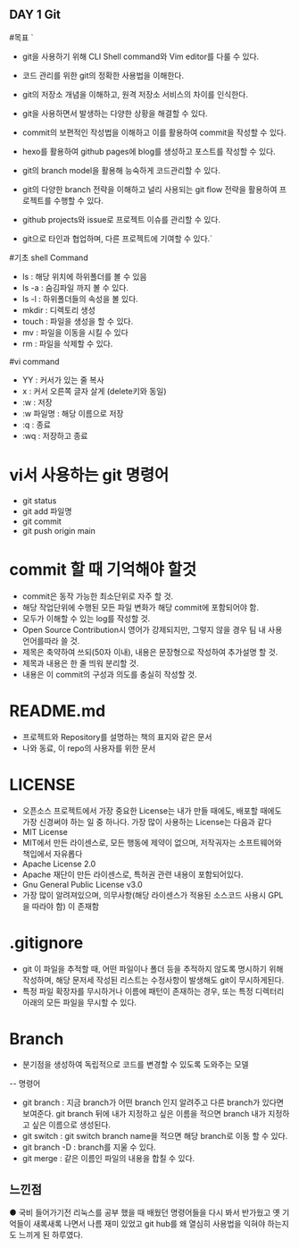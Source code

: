 ## DAY 1 Git

#목표
`
- git을 사용하기 위해 CLI Shell command와 Vim editor를 다룰 수 있다.

- 코드 관리를 위한 git의 정확한 사용법을 이해한다.

- git의 저장소 개념을 이해하고, 원격 저장소 서비스의 차이를 인식한다.

- git을 사용하면서 발생하는 다양한 상황을 해결할 수 있다.

- commit의 보편적인 작성법을 이해하고 이를 활용하여 commit을 작성할 수 있다.

- hexo를 활용하여 github pages에 blog를 생성하고 포스트를 작성할 수 있다.

- git의 branch model을 활용해 능숙하게 코드관리할 수 있다.

- git의 다양한 branch 전략을 이해하고 널리 사용되는 git flow 전략을 활용하여 프로젝트를 수행할 수 있다.

- github projects와 issue로 프로젝트 이슈를 관리할 수 있다.

- git으로 타인과 협업하며, 다른 프로젝트에 기여할 수 있다.`




#기초 shell Command
- ls 	: 해당 위치에 하위폴더를 볼 수 있음
- ls -a : 숨김파일 까지 볼 수 있다. 
- ls -l	: 하위폴더들의 속성을 볼  있다.
- mkdir : 디렉토리 생성
- touch : 파일을 생성을 할 수 있다.
- mv 	: 파일을 이동을 시킬 수 있다
- rm	: 파일을 삭제할 수 있다.

#vi command
- YY 		: 커서가 있는 줄 복사
- x 		: 커서 오른쪽 글자 살게 (delete키와 동일)
- :w 		: 저장
- :w 파일명 	: 해당 이름으로 저장
- :q 		: 종료
- :wq 		: 저장하고 종료

# vi서 사용하는  git 명령어
- git status
- git add 파일명 
- git commit
- git push origin main

# commit 할 때 기억해야 할것
- commit은 동작 가능한 최소단위로 자주 할 것.
- 해당 작업단위에 수행된 모든 파일 변화가 해당 commit에 포함되어야 함.
- 모두가 이해할 수 있는 log를 작성할 것.
- Open Source Contribution시 영어가 강제되지만, 그렇지 않을 경우 팀 내 사용 언어를따라 쓸 것.
- 제목은 축약하여 쓰되(50자 이내), 내용은 문장형으로 작성하여 추가설명 할 것.
- 제목과 내용은 한 줄 띄워 분리할 것.
- 내용은 이 commit의 구성과 의도를 충실히 작성할 것.

# README.md
- 프로젝트와 Repository를 설명하는 책의 표지와 같은 문서 
- 나와 동료, 이 repo의 사용자를 위한 문서 

# LICENSE
- 오픈소스 프로젝트에서 가장 중요한 License는 내가 만들 때에도, 배포할 때에도 가장 신경써야 하는 일 중 하나다. 
가장 많이 사용하는 License는 다음과 같다
 - MIT License
  - MIT에서 만든 라이센스로, 모든 행동에 제약이 없으며, 저작궈자는 소프트웨어와     책입에서 자유롭다
 - Apache License 2.0
  - Apache 재단이 만든 라이센스로, 특허권 관련 내용이 포함되어있다. 
 - Gnu General Public License v3.0
  - 가장 많이 알려져있으며, 의무사항(해당 라이센스가 적용된 소스코드 사용시 GPL	    을 따라야 함) 이 존재함 

# .gitignore
- git 이 파일을 추적할 때, 어떤 파일이나 폴더 등을 추적하지 않도록 명시하기 위해 작성하며, 해당 문저세 작성된 리스트는 수정사항이 발생해도 git이 무시하게된다.
- 특정 파일 확장자를 무시하거나 이름에 패턴이 존재하는 경우, 또는 특정 디렉터리 아래의 모든 파일을 무시할 수 있다. 


# Branch

- 분기점을 생성하여 독립적으로 코드를 변경할 수 있도록 도와주는 모델

-- 명령어
- git branch 	: 지금 branch가 어떤 branch 인지 알려주고 다른 branch가 있다면 보여준다.
  git branch 뒤에 내가 지정하고 싶은 이름을 적으면 branch 내가 지정하고 싶은 이름으로 생성된다.
- git switch	: git switch branch name을 적으면 해당 branch로 이동 할 수 있다. 
- git branch -D	: branch를 지울 수 있다. 
- git merge	: 같은 이름인 파일의 내용을 합칠 수 있다. 


## 느낀점 

 ● 국비 들어가기전 리눅스를 공부 했을 때 배웠던 명령어들을 다시 봐서 반가웠고 옛 기억들이 새록새록 나면서 나름 재미 있었고 git hub를 왜 열심히 사용법을 익혀야 하는지도 느끼게 된 하루였다.
